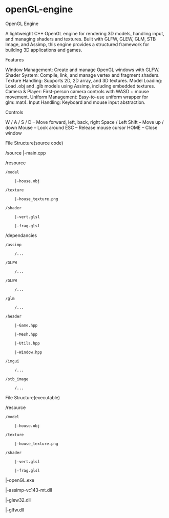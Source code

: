 # openGL-engine

OpenGL Engine

A lightweight C++ OpenGL engine for rendering 3D models, handling input, and managing shaders and textures. Built with GLFW, GLEW, GLM, STB Image, and Assimp, this engine provides a structured framework for building 3D applications and games.


Features

Window Management: Create and manage OpenGL windows with GLFW.
Shader System: Compile, link, and manage vertex and fragment shaders.
Texture Handling: Supports 2D, 2D array, and 3D textures.
Model Loading: Load .obj and .glb models using Assimp, including embedded textures.
Camera & Player: First-person camera controls with WASD + mouse movement.
Uniform Management: Easy-to-use uniform wrapper for glm::mat4.
Input Handling: Keyboard and mouse input abstraction.


Controls

W / A / S / D – Move forward, left, back, right
Space / Left Shift – Move up / down
Mouse – Look around
ESC – Release mouse cursor
HOME – Close window


File Structure(source code)

/source
    |-main.cpp
    
/resource

    /model
    
        |-house.obj
        
    /texture
    
        |-house_texture.png
        
    /shader
    
        |-vert.glsl
        
        |-frag.glsl
        
/dependancies

    /assimp
    
        /...
        
    /GLFW
    
        /...
        
    /GLEW
    
        /...
        
    /glm
    
        /...
        
    /header
    
        |-Game.hpp
        
        |-Mesh.hpp
        
        |-Utils.hpp
        
        |-Window.hpp
        
    /imgui
    
        /...
        
    /stb_image
    
        /...


File Structure(executable)

/resource

    /model
    
        |-house.obj
        
    /texture
    
        |-house_texture.png
        
    /shader
    
        |-vert.glsl
        
        |-frag.glsl
        
|-openGL.exe

|-assimp-vc143-mt.dll

|-glew32.dll

|-glfw.dll
